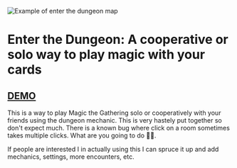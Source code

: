 ![Example of enter the dungeon map](https://robertpage.github.io/enter-the-dungeon/images/example.png)

# Enter the Dungeon: A cooperative or solo way to play magic with your cards

## [DEMO](https://robertpage.github.io/enter-the-dungeon/)

This is a way to play Magic the Gathering solo or cooperatively with your friends using the dungeon mechanic. This is very hastely put together so don't expect much. There is a known bug where click on a room sometimes takes multiple clicks. What are you going to do 🤷‍♀️.


If people are interested I in actually using this I can spruce it up and add mechanics, settings, more encounters, etc.